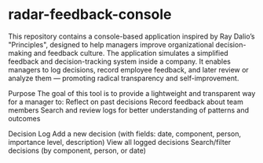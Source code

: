 # radar-feedback-console
This repository contains a console-based application inspired by Ray Dalio’s "Principles", designed to help managers improve organizational decision-making and feedback culture.
The application simulates a simplified feedback and decision-tracking system inside a company. It enables managers to log decisions, record employee feedback, and later review or analyze them — promoting radical transparency and self-improvement.

Purpose
The goal of this tool is to provide a lightweight and transparent way for a manager to:
Reflect on past decisions
Record feedback about team members
Search and review logs for better understanding of patterns and outcomes

Decision Log
Add a new decision (with fields: date, component, person, importance level, description)
View all logged decisions
Search/filter decisions (by component, person, or date)
